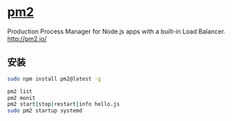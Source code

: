 # [pm2](https://github.com/Unitech/pm2)

Production Process Manager for Node.js apps with a built-in Load Balancer. <http://pm2.io/>

## 安装

```sh
sudo npm install pm2@latest -g

pm2 list
pm2 monit
pm2 start|stop|restart|info hello.js
sudo pm2 startup systemd
```
